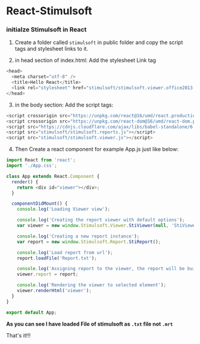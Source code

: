 # React-Stimulsoft

### initialze Stimulsoft in React

1. Create a folder called `stimulsoft` in public folder and copy the script tags and stylesheet links to it.

2. in head section of index.html: Add the stylesheet Link tag

```js
<head>
  <meta charset="utf-8" />
  <title>Hello React</title>
  <link rel="stylesheet" href="stimulsoft/stimulsoft.viewer.office2013.whiteblue.css">
</head>
```

3. in the body section: Add the script tags:

```js
<script crossorigin src="https://unpkg.com/react@16/umd/react.production.min.js"></script>
<script crossorigin src="https://unpkg.com/react-dom@16/umd/react-dom.production.min.js"></script>
<script src="https://cdnjs.cloudflare.com/ajax/libs/babel-standalone/6.25.0/babel.min.js"></script>
<script src="stimulsoft/stimulsoft.reports.js"></script>
<script src="stimulsoft/stimulsoft.viewer.js"></script>
```

4. Then Create a react component for example App.js just like below:

```js
import React from 'react';
import './App.css';

class App extends React.Component {
  render() {
    return <div id="viewer"></div>;
  }

  componentDidMount() {
    console.log('Loading Viewer view');

    console.log('Creating the report viewer with default options');
    var viewer = new window.Stimulsoft.Viewer.StiViewer(null, 'StiViewer', false);

    console.log('Creating a new report instance');
    var report = new window.Stimulsoft.Report.StiReport();

    console.log('Load report from url');
    report.loadFile('Report.txt');

    console.log('Assigning report to the viewer, the report will be built automatically after rendering the viewer');
    viewer.report = report;

    console.log('Rendering the viewer to selected element');
    viewer.renderHtml('viewer');
  }
}

export default App;
```

**As you can see I have loaded File of stimulsoft as `.txt` file not `.mrt`**

That's it!!!
